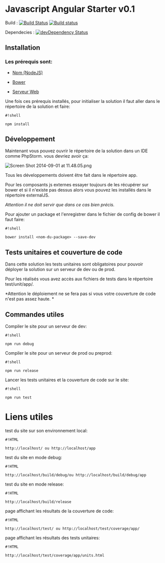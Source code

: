 # Javascript Angular Starter v0.1 #

Build : [![Build Status](https://travis-ci.org/3IE/AngularStarter.svg?branch=continuous-integration)](https://travis-ci.org/3IE/AngularStarter) [![Build status](https://ci.appveyor.com/api/projects/status/xyvd3opvueomvtuj?svg=true)](https://ci.appveyor.com/project/BenoitVerdier/angularstarter)

Dependecies : [![devDependency Status](https://david-dm.org/3IE/AngularStarter/dev-status.svg)](https://david-dm.org/3IE/AngularStarter/#info=devDependencies)  

## Installation ##
### Les prérequis sont: ###

* [Npm (NodeJS)](http://nodejs.org)

* [Bower](http://www.bower.io)

* [Serveur Web](http://wiki.3ie.fr/index.php/Server_config_guidelines)

Une fois ces prérequis installés, pour initialiser la solution il faut aller dans le répertoire de la solution et faire:


```
#!shell

npm install
```


## Développement ##

Maintenant vous pouvez ouvrir le répertoire de la solution dans un IDE comme PhpStorm. vous devriez avoir ça:

![Screen Shot 2014-09-01 at 11.48.05.png](https://bitbucket.org/repo/grR6g6/images/2970151530-Screen%20Shot%202014-09-01%20at%2011.48.05.png)

Tous les développements doivent être fait dans le répertoire app.

Pour les composants js externes essayer toujours de les récupérer sur bower et si il n'existe pas dessus alors vous pouvez les installés dans le répertoire externalJS.

*Attention il ne doit servir que dans ce cas bien précis.*

Pour ajouter un package et l'enregistrer dans le fichier de config de bower il faut faire:


```
#!shell

bower install <nom-du-package> --save-dev
```


## Tests unitaires et couverture de code ##

Dans cette solution les tests unitaires sont obligatoires pour pouvoir déployer la solution sur un serveur de dev ou de prod.

Pour les réalisés vous avez accès aux fichiers de tests dans le répertoire test/unit/app/.

*Attention le déploiement ne se fera pas si vous votre couverture de code n'est pas assez haute.
*

## Commandes utiles ##

Compiler le site pour un serveur de dev:


```
#!shell

npm run debug
```

Compiler le site pour un serveur de prod ou preprod:


```
#!shell

npm run release
```

Lancer les tests unitaires et la couverture de code sur le site:


```
#!shell

npm run test
```

# Liens utiles #

test du site sur son environnement local:

```
#!HTML

http://localhost/ ou http://localhost/app
```

test du site en mode debug:

```
#!HTML

http://localhost/build/debug/ou http://localhost/build/debug/app
```

test du site en mode release:

```
#!HTML

http://localhost/build/release
```

page affichant les résultats de la couverture de code:

```
#!HTML

http://localhost/test/ ou http://localhost/test/coverage/app/
```

page affichant les résultats des tests unitaires:

```
#!HTML

http://localhost/test/coverage/app/units.html
```